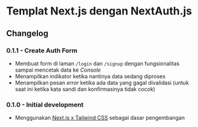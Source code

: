 # Templat Next.js dengan NextAuth.js

## Changelog

### 0.1.1 - Create Auth Form

- Membuat form di laman `/login` dan `/signup` dengan fungsionalitas sampai mencetak data ke _Console_
- Menampilkan indikator ketika nantinya data sedang diproses
- Menampilkan pesan _error_ ketika ada data yang gagal divalidasi (untuk saat ini ketika kata sandi dan konfirmasinya tidak cocok)

### 0.1.0 - Initial development

- Menggunakan [Next.js x Tailwind CSS](https://github.com/bovaldev/nextjs-tailwindcss) sebagai dasar pengembangan
